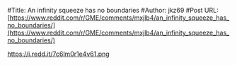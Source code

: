 #Title: An infinity squeeze has no boundaries
#Author: jkz69
#Post URL: [https://www.reddit.com/r/GME/comments/mxjlb4/an_infinity_squeeze_has_no_boundaries/](https://www.reddit.com/r/GME/comments/mxjlb4/an_infinity_squeeze_has_no_boundaries/)


https://i.redd.it/7c6lm0r1e4v61.png